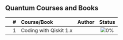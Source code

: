 ## Quantum Courses and Books


|  | # | Course/Book | Author | Status |
|:---:|:---:|:-------|:-------|:------:|
|  | 1 | Coding with Qiskit 1.x |  | ![0%](https://progress-bar.dev/0) |